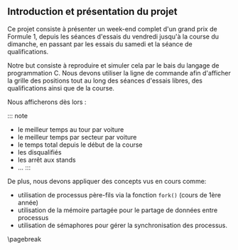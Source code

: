 Introduction et présentation du projet
--------------------------------------

Ce projet consiste à présenter un week-end complet d'un grand prix de Formule 1, depuis les séances d'essais du vendredi 
jusqu'à la course du dimanche, en passant par les essais du samedi et la séance de qualifications.

Notre but consiste à reproduire et simuler cela par le bais du langage de programmation C. Nous devons utiliser la ligne de 
commande afin d'afficher la grille des positions tout au long des séances d'essais libres, des qualifications ainsi que de la course.

Nous afficherons dès lors :

::: note
* le meilleur temps au tour par voiture
* le meilleur temps par secteur par voiture
* le temps total depuis le début de la course
* les disqualifiés 
* les arrêt aux stands
* ...
:::

De plus, nous devons appliquer des concepts vus en cours comme:

* utilisation de processus père-fils via la fonction `fork()` (cours de 1ère année)
* utilisation de la mémoire partagée pour le partage de données entre processus
* utilisation de sémaphores pour gérer la synchronisation des processus.

\pagebreak


